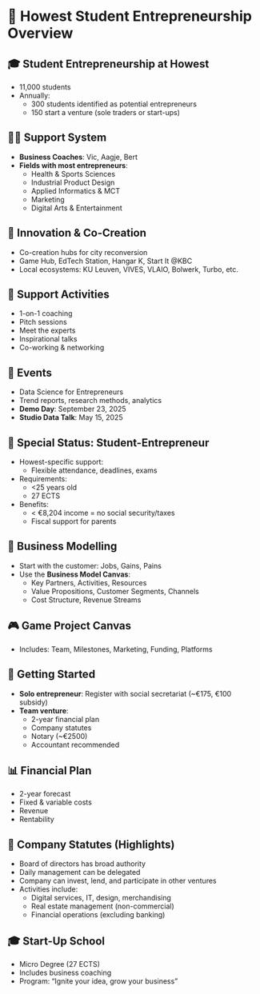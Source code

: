 <link rel="stylesheet" href="../style.css">

# 🚀 Howest Student Entrepreneurship Overview

## 🎓 Student Entrepreneurship at Howest
- 11,000 students
- Annually:
  - 300 students identified as potential entrepreneurs
  - 150 start a venture (sole traders or start-ups)

## 🧑‍💼 Support System
- **Business Coaches**: Vic, Aagje, Bert
- **Fields with most entrepreneurs**:
  - Health & Sports Sciences
  - Industrial Product Design
  - Applied Informatics & MCT
  - Marketing
  - Digital Arts & Entertainment

## 🧠 Innovation & Co-Creation
- Co-creation hubs for city reconversion
- Game Hub, EdTech Station, Hangar K, Start It @KBC
- Local ecosystems: KU Leuven, VIVES, VLAIO, Bolwerk, Turbo, etc.

## 💬 Support Activities
- 1-on-1 coaching
- Pitch sessions
- Meet the experts
- Inspirational talks
- Co-working & networking

## 📅 Events
- Data Science for Entrepreneurs
- Trend reports, research methods, analytics
- **Demo Day**: September 23, 2025
- **Studio Data Talk**: May 15, 2025

## 🧾 Special Status: Student-Entrepreneur
- Howest-specific support:
  - Flexible attendance, deadlines, exams
- Requirements:
  - <25 years old
  - 27 ECTS
- Benefits:
  - < €8,204 income = no social security/taxes
  - Fiscal support for parents

## 🧩 Business Modelling
- Start with the customer: Jobs, Gains, Pains
- Use the **Business Model Canvas**:
  - Key Partners, Activities, Resources
  - Value Propositions, Customer Segments, Channels
  - Cost Structure, Revenue Streams

## 🎮 Game Project Canvas
- Includes: Team, Milestones, Marketing, Funding, Platforms

## 🧮 Getting Started
- **Solo entrepreneur**: Register with social secretariat (~€175, €100 subsidy)
- **Team venture**:
  - 2-year financial plan
  - Company statutes
  - Notary (~€2500)
  - Accountant recommended

## 📊 Financial Plan
- 2-year forecast
- Fixed & variable costs
- Revenue
- Rentability

## 📜 Company Statutes (Highlights)
- Board of directors has broad authority
- Daily management can be delegated
- Company can invest, lend, and participate in other ventures
- Activities include:
  - Digital services, IT, design, merchandising
  - Real estate management (non-commercial)
  - Financial operations (excluding banking)

## 🎓 Start-Up School
- Micro Degree (27 ECTS)
- Includes business coaching
- Program: “Ignite your idea, grow your business”
